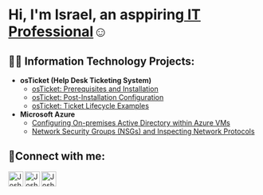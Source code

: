 <h1>Hi, I'm Israel, an asppiring<a href="https://www.linkedin.com/in/israel-osorio-14014728b/"> IT Professional</a>☺</h1>

<h2>👨‍💻 Information Technology Projects:</h2>

- <b>osTicket (Help Desk Ticketing System)</b>
  - [osTicket: Prerequisites and Installation](https://github.com/IsraelOso03/osticket-prereqs)
  - [osTicket: Post-Installation Configuration](https://github.com/IsraelOso03/post-install-config)
  - [osTicket: Ticket Lifecycle Examples](https://github.com/IsraelOso03/ticket-lifecycle)
- <b>Microsoft Azure</b>
  - [Configuring On-premises Active Directory within Azure VMs](https://github.com/IsraelOso03/configure-ad)
  - [Network Security Groups (NSGs) and Inspecting Network Protocols](https://github.com/IsraelOso03/azure-network-protocols)

<h2>🤳Connect with me:</h2>

[<img align="left" alt="Josh | LinkedIn" width="30px" src="https://user-images.githubusercontent.com/74038190/235294012-0a55e343-37ad-4b0f-924f-c8431d9d2483.gif" />][linkedin]
[<img align="left" alt="Josh | LinkedIn" width="30px" src="https://user-images.githubusercontent.com/74038190/235294015-47144047-25ab-417c-af1b-6746820a20ff.gif" />][linkedin]
[<img align="left" alt="Josh | LinkedIn" width="30px" src="https://cdn.pixabay.com/animation/2022/09/28/02/29/02-29-48-377_512.gif" />][gmail]

[linkedin]: https://www.linkedin.com/in/israel-osorio/
[gmail]: mailto:osorioisrael03@gmail.com

